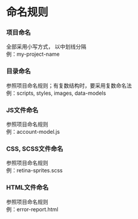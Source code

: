 # 命名规则

### 项目命名
全部采用小写方式， 以中划线分隔  
例：my-project-name

### 目录命名
参照项目命名规则；有复数结构时，要采用复数命名法  
例：scripts, styles, images, data-models

### JS文件命名
参照项目命名规则  
例：account-model.js

### CSS, SCSS文件命名
参照项目命名规则  
例：retina-sprites.scss

### HTML文件命名
参照项目命名规则  
例：error-report.html
